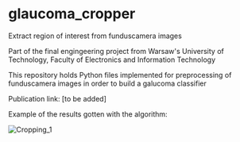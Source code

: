 # glaucoma_cropper
Extract region of interest from funduscamera images

Part of the final engingeering project from Warsaw's University of Technology, Faculty of Electronics and Information Technology

This repository holds Python files implemented for preprocessing of funduscamera images in order to build a galucoma classifier

Publication link: [to be added]

Example of the results gotten with the algorithm:

![Cropping_1](main/docs/example_1.png)

